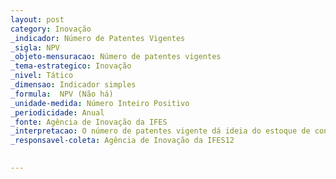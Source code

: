 ```yaml
---
layout: post
category: Inovação
_indicador: Número de Patentes Vigentes
_sigla: NPV
_objeto-mensuracao: Número de patentes vigentes
_tema-estrategico: Inovação
_nivel: Tático
_dimensao: Indicador simples
_formula:  NPV (Não há)
_unidade-medida: Número Inteiro Positivo
_periodicidade: Anual
_fonte: Agência de Inovação da IFES
_interpretacao: O número de patentes vigente dá ideia do estoque de conhecimento disponível na universidade com potencial de transferência para o mercado
_responsavel-coleta: Agência de Inovação da IFES12 
  

---
```






